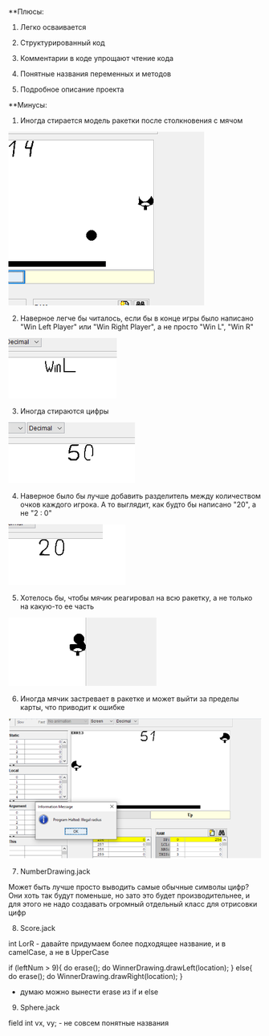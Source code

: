 **Плюсы:

1) Легко осваивается

2) Структурированный код

3) Комментарии в коде упрощают чтение кода

4) Понятные названия переменных и методов

5) Подробное описание проекта

**Минусы:

1) Иногда стирается модель ракетки после столкновения с мячом

![alt text](review-images/image-1.png)

2) Наверное легче бы читалось, если бы в конце игры было написано
"Win Left Player" или "Win Right Player", а не просто "Win L", "Win R"

![alt text](review-images/image-2.png)

3) Иногда стираются цифры 

![alt text](review-images/image-3.png)

4) Наверное было бы лучше добавить разделитель между количеством очков каждого игрока.
А то выглядит, как будто бы написано "20", а не "2 : 0"

![alt text](review-images/image-4.png)

5) Хотелось бы, чтобы мячик реагировал на всю ракетку, а не только на какую-то ее часть

![alt text](review-images/image-5.png)

6) Иногда мячик застревает в ракетке и может выйти за пределы карты, что приводит к ошибке

![alt text](review-images/image-6.png)

7) NumberDrawing.jack

Может быть лучше просто выводить самые обычные символы цифр?
Они хоть так будут поменьше, но зато это будет производительнее, и для этого
не надо создавать огромный отдельный класс для отрисовки цифр

8) Score.jack

int LorR - давайте придумаем более подходящее название, и в camelCase, а не в UpperCase

if (leftNum > 9){
    do erase();
    do WinnerDrawing.drawLeft(location);
}
else{
    do erase();
    do WinnerDrawing.drawRight(location);
}
- думаю можно вынести erase из if и else

9) Sphere.jack

field int vx, vy; - не совсем понятные названия
